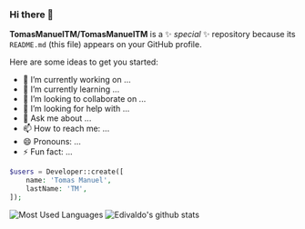### Hi there 👋


**TomasManuelTM/TomasManuelTM** is a ✨ _special_ ✨ repository because its `README.md` (this file) appears on your GitHub profile.

Here are some ideas to get you started:

- 🔭 I’m currently working on ...
- 🌱 I’m currently learning ...
- 👯 I’m looking to collaborate on ...
- 🤔 I’m looking for help with ...
- 💬 Ask me about ...
- 📫 How to reach me: ...
- 😄 Pronouns: ...
- ⚡ Fun fact: ...

```php
$users = Developer::create([
    name: 'Tomas Manuel',
    lastName: 'TM',
]);
```

![Most Used Languages](https://github-readme-stats.vercel.app/api/top-langs/?username=TomasManuelTM&count_private=true&layout=compact)
![Edivaldo's github stats](https://github-readme-stats.vercel.app/api?username=TomasManuelTM&show_icons=true&count_private=true)
